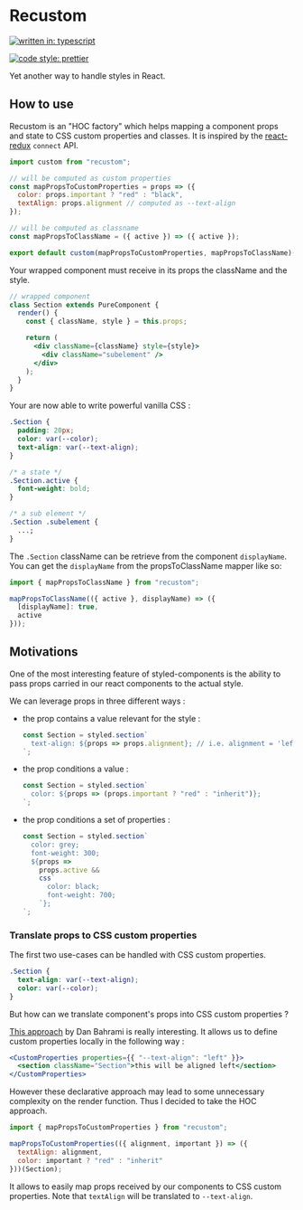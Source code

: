 # Recustom

[![written in: typescript](https://img.shields.io/badge/written%20in-typescript-0B72C2.svg?style=flat-square)](https://github.com/Microsoft/TypeScript)
[![code style: prettier](https://img.shields.io/badge/code_style-prettier-ff69b4.svg?style=flat-square)](https://github.com/prettier/prettier)

Yet another way to handle styles in React.

## How to use

Recustom is an "HOC factory" which helps mapping a component props and state to CSS custom properties and classes. It is inspired by the [react-redux](https://github.com/reduxjs/react-redux) `connect` API.

```jsx
import custom from "recustom";

// will be computed as custom properties
const mapPropsToCustomProperties = props => ({
  color: props.important ? "red" : "black",
  textAlign: props.alignment // computed as --text-align
});

// will be computed as classname
const mapPropsToClassName = ({ active }) => ({ active });

export default custom(mapPropsToCustomProperties, mapPropsToClassName)(Section);
```

Your wrapped component must receive in its props the className and the style.

```jsx
// wrapped component
class Section extends PureComponent {
  render() {
    const { className, style } = this.props;

    return (
      <div className={className} style={style}>
        <div className="subelement" />
      </div>
    );
  }
}
```

Your are now able to write powerful vanilla CSS :

```css
.Section {
  padding: 20px;
  color: var(--color);
  text-align: var(--text-align);
}

/* a state */
.Section.active {
  font-weight: bold;
}

/* a sub element */
.Section .subelement {
  ...;
}
```

The `.Section` className can be retrieve from the component `displayName`. You can get the `displayName` from the propsToClassName mapper like so:

```js
import { mapPropsToClassName } from "recustom";

mapPropsToClassName(({ active }, displayName) => ({
  [displayName]: true,
  active
}));
```

## Motivations

One of the most interesting feature of styled-components is the ability to pass props carried in our react components to the actual style.

We can leverage props in three different ways :

- the prop contains a value relevant for the style :

  ```js
  const Section = styled.section`
    text-align: ${props => props.alignment}; // i.e. alignment = 'left'
  `;
  ```

- the prop conditions a value :

  ```js
  const Section = styled.section`
    color: ${props => (props.important ? "red" : "inherit")};
  `;
  ```

- the prop conditions a set of properties :

  ```js
  const Section = styled.section`
    color: grey;
    font-weight: 300;
    ${props =>
      props.active &&
      css`
        color: black;
        font-weight: 700;
      `};
  `;
  ```

### Translate props to CSS custom properties

The first two use-cases can be handled with CSS custom properties.

```css
.Section {
  text-align: var(--text-align);
  color: var(--color);
}
```

But how can we translate component's props into CSS custom properties ?

[This approach](https://github.com/danbahrami/react-custom-properties) by Dan Bahrami is really interesting. It allows us to define custom properties locally in the following way :

```jsx
<CustomProperties properties={{ "--text-align": "left" }}>
  <section className="Section">this will be aligned left</section>
</CustomProperties>
```

However these declarative approach may lead to some unnecessary complexity on the render function. Thus I decided to take the HOC approach.

```js
import { mapPropsToCustomProperties } from "recustom";

mapPropsToCustomProperties(({ alignment, important }) => ({
  textAlign: alignment,
  color: important ? "red" : "inherit"
}))(Section);
```

It allows to easily map props received by our components to CSS custom properties. Note that `textAlign` will be translated to `--text-align`.
